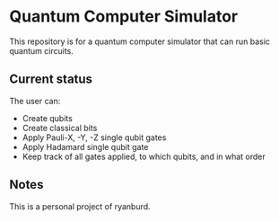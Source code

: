 # Quantum Computer Simulator

This repository is for a quantum computer simulator that can run basic quantum circuits.

## Current status
The user can:
- Create qubits
- Create classical bits
- Apply Pauli-X, -Y, -Z single qubit gates
- Apply Hadamard single qubit gate
- Keep track of all gates applied, to which qubits, and in what order

## Notes
This is a personal project of ryanburd.
